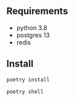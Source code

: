 ## Requirements
- python 3.8
- postgres 13
- redis 

## Install

```poetry install```

```poetry shell```

